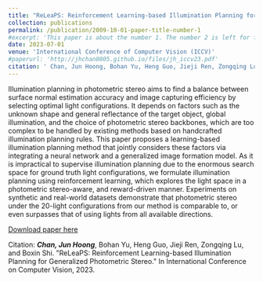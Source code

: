```yaml
---
title: "ReLeaPS: Reinforcement Learning-based Illumination Planning for Generalized Photometric Stereo"
collection: publications
permalink: /publication/2009-10-01-paper-title-number-1
#excerpt: 'This paper is about the number 1. The number 2 is left for future work.'
date: 2023-07-01
venue: 'International Conference of Computer Vision (ICCV)'
#paperurl: 'http://jhchan0805.github.io/files/jh_iccv23.pdf'
citation: ' Chan, Jun Hoong, Bohan Yu, Heng Guo, Jieji Ren, Zongqing Lu, and Boxin Shi. "ReLeaPS: Reinforcement Learning-based Illumination Planning for Generalized Photometric Stereo." In International Conference on Computer Vision, 2023.'
---
```

Illumination planning in photometric stereo aims to find a balance between surface normal estimation accuracy and image capturing efficiency by selecting optimal light configurations. It depends on factors such as the unknown shape and general reflectance of the target object, global illumination, and the choice of photometric stereo backbones, which are too complex to be handled by existing methods based on handcrafted illumination planning rules. This paper proposes a learning-based illumination planning method that jointly considers these factors via integrating a neural network and a generalized image formation model. As it is impractical to supervise illumination planning due to the enormous search space for ground truth light configurations, we formulate illumination planning using reinforcement learning, which explores the light space in a photometric stereo-aware, and reward-driven manner. Experiments on synthetic and real-world datasets demonstrate that photometric stereo under the 20-light configurations from our method is comparable to, or even surpasses that of using lights from all available directions.

[Download paper here](http://jhchan0805.github.io/files/jh_iccv23.pdf)


Citation: ***Chan, Jun Hoong***, Bohan Yu, Heng Guo, Jieji Ren, Zongqing Lu, and Boxin Shi. "ReLeaPS: Reinforcement Learning-based Illumination Planning for Generalized Photometric Stereo." In International Conference on Computer Vision, 2023.